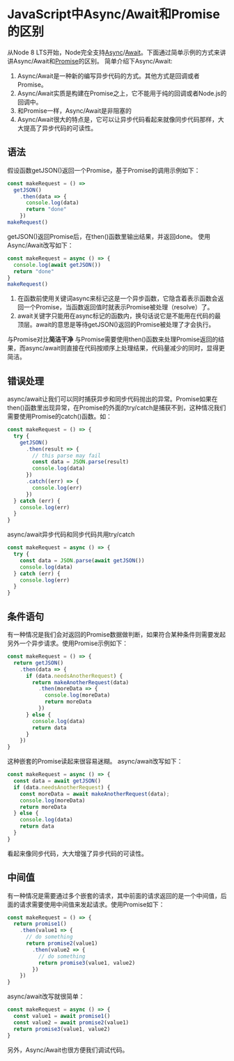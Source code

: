 # JavaScript中Async/Await和Promise的区别

从Node 8 LTS开始，Node完全支持[Async](https://cloud.tencent.com/developer/tools/blog-entry?target=http%3A%2F%2Fwww.javanx.cn%2Ftag%2Fasync%2F)/[Await](https://cloud.tencent.com/developer/tools/blog-entry?target=http%3A%2F%2Fwww.javanx.cn%2Ftag%2Fawait%2F)。下面通过简单示例的方式来讲讲Async/Await和[Promise](https://cloud.tencent.com/developer/tools/blog-entry?target=http%3A%2F%2Fwww.javanx.cn%2Ftag%2Fpromise%2F)的区别。 简单介绍下Async/Await:

1. Async/Await是一种新的编写异步代码的方式。其他方式是回调或者Promise。
2. Async/Await实质是构建在Promise之上，它不能用于纯的回调或者Node.js的回调中。
3. 和Promise一样，Async/Await是非阻塞的
4. Async/Await很大的特点是，它可以让异步代码看起来就像同步代码那样，大大提高了异步代码的可读性。

## 语法

假设函数getJSON()返回一个Promise，基于Promise的调用示例如下：

```javascript
const makeRequest = () =>
  getJSON()
    .then(data => {
      console.log(data)
      return "done"
    })
makeRequest()
```



getJSON()返回Promise后，在then()函数里输出结果，并返回done。 使用Async/Await改写如下：

```javascript
const makeRequest = async () => {
  console.log(await getJSON())
  return "done"
}
makeRequest()
```



1. 在函数前使用关键词async来标记这是一个异步函数，它隐含着表示函数会返回一个Promise，当函数返回值时就表示Promise被处理（resolve）了。
2. await关键字只能用在async标记的函数内，换句话说它是不能用在代码的最顶层。await的意思是等待getJSON()返回的Promise被处理了才会执行。

与Promise对比**简洁干净** 与Promise需要使用then()函数来处理Promise返回的结果，而async/await则直接在代码按顺序上处理结果，代码量减少的同时，显得更简洁。

## 错误处理

async/await让我们可以同时捕获异步和同步代码抛出的异常。Promise如果在then()函数里出现异常，在Promise的外面的try/catch是捕获不到，这种情况我们需要使用Promise的catch()函数。如：

```javascript
const makeRequest = () => {
  try {
    getJSON()
      .then(result => {
        // this parse may fail
        const data = JSON.parse(result)
        console.log(data)
      })
      .catch((err) => {
        console.log(err)
      })
  } catch (err) {
    console.log(err)
  }
}
```



async/await异步代码和同步代码共用try/catch

```javascript
const makeRequest = async () => {
  try {
    const data = JSON.parse(await getJSON())
    console.log(data)
  } catch (err) {
    console.log(err)
  }
}
```



## 条件语句

有一种情况是我们会对返回的Promise数据做判断，如果符合某种条件则需要发起另外一个异步请求。使用Promise示例如下：

```javascript
const makeRequest = () => {
  return getJSON()
    .then(data => {
      if (data.needsAnotherRequest) {
        return makeAnotherRequest(data)
          .then(moreData => {
            console.log(moreData)
            return moreData
          })
      } else {
        console.log(data)
        return data
      }
    })
}
```



这种嵌套的Promise读起来很容易迷糊。 async/await改写如下：

```javascript
const makeRequest = async () => {
  const data = await getJSON()
  if (data.needsAnotherRequest) {
    const moreData = await makeAnotherRequest(data);
    console.log(moreData)
    return moreData
  } else {
    console.log(data)
    return data    
  }
}
```



看起来像同步代码，大大增强了异步代码的可读性。

## 中间值

有一种情况是需要通过多个嵌套的请求，其中前面的请求返回的是一个中间值，后面的请求需要使用中间值来发起请求。使用Promise如下：

```javascript
const makeRequest = () => {
  return promise1()
    .then(value1 => {
      // do something
      return promise2(value1)
        .then(value2 => {
          // do something          
          return promise3(value1, value2)
        })
    })
}
```



async/await改写就很简单：

```javascript
const makeRequest = async () => {
  const value1 = await promise1()
  const value2 = await promise2(value1)
  return promise3(value1, value2)
}
```



另外，Async/Await也很方便我们调试代码。